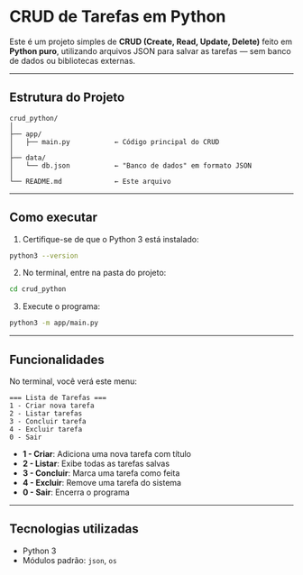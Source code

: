 # CRUD de Tarefas em Python

Este é um projeto simples de **CRUD (Create, Read, Update, Delete)** feito em **Python puro**, utilizando arquivos JSON para salvar as tarefas — sem banco de dados ou bibliotecas externas.

---

## Estrutura do Projeto

```
crud_python/
│
├── app/
│   ├── main.py           ← Código principal do CRUD
│
├── data/
│   └── db.json           ← "Banco de dados" em formato JSON
│
└── README.md             ← Este arquivo
```

---

## Como executar

1. Certifique-se de que o Python 3 está instalado:

```bash
python3 --version
```

2. No terminal, entre na pasta do projeto:

```bash
cd crud_python
```

3. Execute o programa:

```bash
python3 -m app/main.py
```

---

## Funcionalidades

No terminal, você verá este menu:

```
=== Lista de Tarefas ===
1 - Criar nova tarefa
2 - Listar tarefas
3 - Concluir tarefa
4 - Excluir tarefa
0 - Sair
```

- **1 - Criar**: Adiciona uma nova tarefa com título
- **2 - Listar**: Exibe todas as tarefas salvas
- **3 - Concluir**: Marca uma tarefa como feita
- **4 - Excluir**: Remove uma tarefa do sistema
- **0 - Sair**: Encerra o programa

---

## Tecnologias utilizadas

- Python 3
- Módulos padrão: `json`, `os`